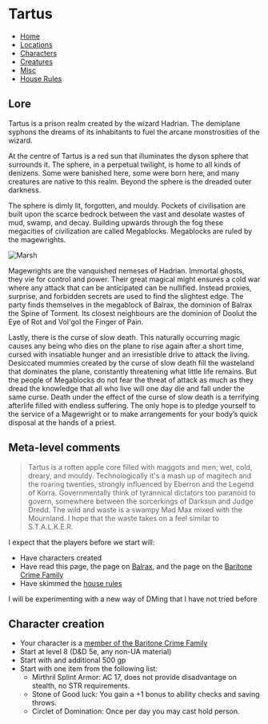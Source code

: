 # Tartus

- [Home](index.md)
- [Locations](locations.md)
- [Characters](characters.md)
- [Creatures](creatures.md)
- [Misc](misc.md)
- [House Rules](houserules.md)

## Lore

Tartus is a prison realm created by the wizard Hadrian. The demiplane syphons the dreams of its inhabitants to fuel the arcane monstrosities of the wizard.

At the centre of Tartus is a red sun that illuminates the dyson sphere that surrounds it. The sphere, in a perpetual twilight, is home to all kinds of denizens. Some were banished here, some were born here, and many creatures are native to this realm. Beyond the sphere is the dreaded outer darkness.

The sphere is dimly lit, forgotten, and mouldy. Pockets of civilisation are built upon the scarce bedrock between the vast and desolate wastes of mud, swamp, and decay. Building upwards through the fog these megacities of civilization are called Megablocks. Megablocks are ruled by the magewrights.

![Marsh](https://i.pinimg.com/originals/e4/e6/54/e4e6549114f8b8120b24dcade1a7a7d7.jpg)

Magewrights are the vanquished nemeses of Hadrian. Immortal ghosts, they vie for control and power. Their great magical might ensures a cold war where any attack that can be anticipated can be nullified. Instead proxies, surprise, and forbidden secrets are used to find the slightest edge. The party finds themselves in the megablock of Balrax, the dominion of Balrax the Spine of Torment. Its closest neighbours are the dominion of Doolut the Eye of Rot and Vol'gol the Finger of Pain.

Lastly, there is the curse of slow death. This naturally occurring magic causes any being who dies on the plane to rise again after a short time, cursed with insatiable hunger and an irresistible drive to attack the living. Desiccated mummies created by the curse of slow death fill the wasteland that dominates the plane, constantly threatening what little life remains. But the people of Megablocks do not fear the threat of attack as much as they dread the knowledge that all who live will one day die and fall under the same curse. Death under the effect of the curse of slow death is a terrifying afterlife filled with endless suffering. The only hope is to pledge yourself to the service of a Magewright or to make arrangements for your body’s quick disposal at the hands of a priest.

## Meta-level comments

> Tartus is a rotten apple core filled with maggots and men; wet, cold, dreary, and mouldy. Technologically it's a mash up of magitech and the roaring twenties, strongly influenced by Eberron and the Legend of Korra. Governmentally think of tyrannical dictators too paranoid to govern, somewhere between the sorcerkings of Darksun and Judge Dredd. The wild and waste is a swampy Mad Max mixed with the Mournland. I hope that the waste takes on a feel similar to S.T.A.L.K.E.R.

I expect that the players before we start will:
- Have characters created
- Have read this page, the page on [Balrax](balrax.md), and the page on the [Baritone Crime Family](baritone.md)
- Have skimmed the [house rules](houserules.md)

I will be experimenting with a new way of DMing that I have not tried before

## Character creation

- Your character is a [member of the Baritone Crime Family](baritone.md)
- Start at level 8 (D&D 5e, any non-UA material)
- Start with and additional 500 gp
- Start with one item from the following list:
	- Mirthril Splint Armor: AC 17, does not provide disadvantage on stealth, no STR requirements.
	- Stone of Good luck: You gain a +1 bonus to ability checks and saving throws.
	- Circlet of Domination: Once per day you may cast hold person.
